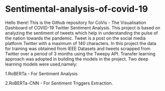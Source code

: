 # Sentimental-analysis-of-covid-19
Hello there! This is the Github repository for CoVis - The Visualisation Dashboard of COVID-19 Twitter Sentiment Analysis. This project is based on analyzing the sentiment of tweets which help in understanding the pulse of the nation towards the pandemic. Tweet is a post on the social media platform Twitter with a maximum of 140 characters. In this project the data for training was obtained from IEEE Datasets and tweets scrapped from Twitter over a period of 3 months using the Tweepy API. Transfer learning approach was adopted in building the models in the project. Two deep learning models were used,namely:

1.RoBERTa - For Sentiment Analysis

2.RoBERTa-CNN - For Sentiment Triggers Extraction.
